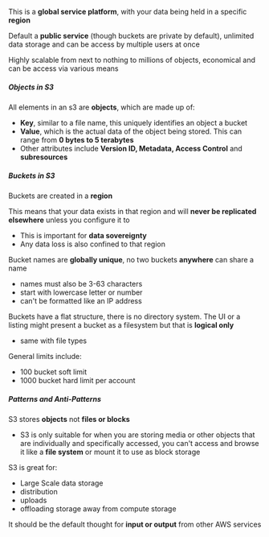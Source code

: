 This is a **global service platform**, with your data being held in a specific **region**

Default a **public service** (though buckets are private by default), unlimited data storage and can be access by multiple users at once

Highly scalable from next to nothing to millions of objects, economical and can be access via various means

##### Objects in S3

All elements in an s3 are **objects**, which are made up of:
- **Key**, similar to a file name, this uniquely identifies an object a bucket
- **Value**, which is the actual data of the object being stored. This can range from **0 bytes to 5 terabytes**
- Other attributes include **Version ID, Metadata, Access Control** and **subresources**

##### Buckets in S3

Buckets are created in a **region**

This means that your data exists in that region and will **never be replicated elsewhere** unless you configure it to
- This is important for **data sovereignty** 
- Any data loss is also confined to that region

Bucket names are **globally unique**, no two buckets **anywhere** can share a name
- names must also be 3-63 characters
- start with lowercase letter or number
- can't be formatted like an IP address

Buckets have a flat structure, there is no directory system.  The UI or a listing might present a bucket as a filesystem but that is **logical only**
- same with file types

General limits include:
- 100 bucket soft limit
- 1000 bucket hard limit per account


##### Patterns and Anti-Patterns

S3 stores **objects** not **files or blocks**
- S3 is only suitable for when you are storing media or other objects that are individually and specifically accessed, you can't access and browse it like a **file system** or mount it to use as block storage

S3 is great for:
- Large Scale data storage
- distribution 
- uploads
- offloading storage away from compute storage 

It should be the default thought for **input or output** from other AWS services


